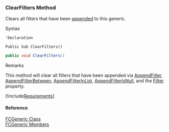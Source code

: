 ﻿### ClearFilters Method

Clears all filters that have been [appended](fcSDK~FChoice.Foundation.FCGeneric~AppendFilter.md) to this generic.

Syntax

```vbnet
'Declaration

Public Sub ClearFilters() 
```

```csharp
public void ClearFilters()
```

Remarks

This method will clear all filters that have been appended via [AppendFitler](fcSDK~FChoice.Foundation.FCGeneric~AppendFilter.md), [AppendFilterBetween](fcSDK~FChoice.Foundation.FCGeneric~AppendFilterBetween.md), [AppendFilterInList](fcSDK~FChoice.Foundation.FCGeneric~AppendFilterInList.md), [AppendFilterIsNull](fcSDK~FChoice.Foundation.FCGeneric~AppendFilterIsNull.md), and the [Filter](fcSDK~FChoice.Foundation.FCGeneric~Filter.md) property.

[!include[Requirements](../partials/requirements.md)]

#### Reference

[FCGeneric Class](fcSDK~FChoice.Foundation.FCGeneric.md)  
[FCGeneric Members](fcSDK~FChoice.Foundation.FCGeneric_members.md)